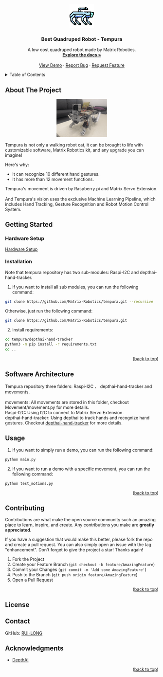 <div id="top"></div>

<!-- PROJECT LOGO -->
<br />
<div align="center">
  <img src="images/tempura.png" alt="Logo" width="80" height="80">

  <h3 align="center">Best Quadruped Robot - Tempura</h3>

  <p align="center">
    A low cost quadruped robot made by Matrix Robotics.
    <br />
    <a href="https://github.com/Matrix-Robotics/tempura"><strong>Explore the docs »</strong></a>
    <br />
    <br />
    <a href="https://youtu.be/q66Qkyj64FU">View Demo</a>
    ·
    <a href="https://github.com/Matrix-Robotics/tempura/issues">Report Bug</a>
    ·
    <a href="https://github.com/Matrix-Robotics/tempura/issues">Request Feature</a>
  </p>
</div>



<!-- TABLE OF CONTENTS -->
<details>
  <summary>Table of Contents</summary>
  <ol>
    <li>
      <a href="#about-the-project">About The Project</a>
      <ul>
        <li><a href="#built-with">Built With</a></li>
      </ul>
    </li>
    <li>
      <a href="#getting-started">Getting Started</a>
      <ul>
        <li><a href="#prerequisites">Prerequisites</a></li>
        <li><a href="#installation">Installation</a></li>
      </ul>
    </li>
    <li><a href="#usage">Usage</a></li>
    <li><a href="#roadmap">Roadmap</a></li>
    <li><a href="#contributing">Contributing</a></li>
    <li><a href="#license">License</a></li>
    <li><a href="#contact">Contact</a></li>
    <li><a href="#acknowledgments">Acknowledgments</a></li>
  </ol>
</details>

<!-- ABOUT THE PROJECT -->
## About The Project
<p align="center">
<img src="images/product_photo1.png" alt="product_photo1"  width="33%">
<p>
Tempura is not only a walking robot cat, it can be brought to life with customizable software, Matrix Robotics kit, and any upgrade you can imagine! ​<br>

Here's why:
* It can recognize 10 different hand gestures. ​
* It has more than 12 movement functions. ​

Tempura's movement is driven by Raspberry pi and Matrix Servo Extension. ​<br>
And Tempura's vision uses the exclusive Machine Learning Pipeline, which includes Hand Tracking, Gesture Recognition and Robot Motion Control System.​

<!-- GETTING STARTED -->
## Getting Started

### Hardware Setup
[Hardware Setup](./Hardware.md)

### Installation

Note that tempura repository has two sub-modules: Raspi-I2C and depthai-hand-tracker.

1. If you want to install all sub modules, you can run the following command:
  ```sh
  git clone https://github.com/Matrix-Robotics/tempura.git --recursive
  ```
  Otherwise, just run the following command:
  ```sh
  git clone https://github.com/Matrix-Robotics/tempura.git
  ```

2. Install requirements:
  ```sh
  cd tempura/depthai-hand-tracker
  python3 -m pip install -r requirements.txt
  cd ..
  ```
<p align="right">(<a href="#top">back to top</a>)</p>

## Software Architecture

Tempura repository three folders: Raspi-I2C 、 depthai-hand-tracker and movements. <br><br>
movements: All movements are stored in this folder, checkout Movement/movement.py for more details. <br>
Raspi-I2C: Using I2C to connect to Matrix Servo Extension. <br>
depthai-hand-tracker: Using depthai to track hands and recognize hand gestures. Checkout [depthai-hand-tracker](./https://github.com/Matrix-Robotics/depthai_hand_tracker) for more details. <br>

<!-- USAGE EXAMPLES -->
## Usage

1. If you want to simply run a demo, you can run the following command:
  ```sh
  python main.py
  ```

2. If you want to run a demo with a specific movement, you can run the following command:
  ```sh
  python test_motions.py
  ```

<p align="right">(<a href="#top">back to top</a>)</p>

<!-- CONTRIBUTING -->
## Contributing

Contributions are what make the open source community such an amazing place to learn, inspire, and create. Any contributions you make are **greatly appreciated**.

If you have a suggestion that would make this better, please fork the repo and create a pull request. You can also simply open an issue with the tag "enhancement".
Don't forget to give the project a star! Thanks again!

1. Fork the Project
2. Create your Feature Branch (`git checkout -b feature/AmazingFeature`)
3. Commit your Changes (`git commit -m 'Add some AmazingFeature'`)
4. Push to the Branch (`git push origin feature/AmazingFeature`)
5. Open a Pull Request

<p align="right">(<a href="#top">back to top</a>)</p>

<!-- LICENSE -->
## License

<!-- CONTACT -->
## Contact

GitHub: [RUI-LONG](https://github.com/RUI-LONG)

<!-- ACKNOWLEDGMENTS -->
## Acknowledgments

* [DepthAI](https://docs.luxonis.com/en/latest/)

<p align="right">(<a href="#top">back to top</a>)</p>


